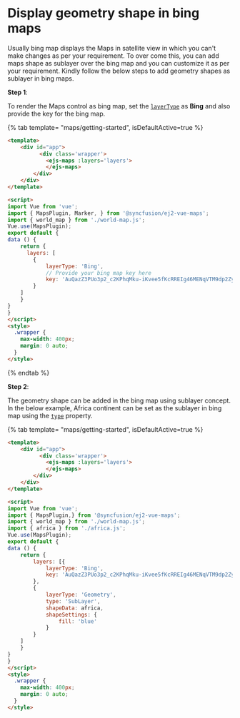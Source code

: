 # Display geometry shape in bing maps

Usually bing map displays the Maps in satellite view in which you can't make changes as per your requirement. To over come this, you can add maps shape as sublayer over the bing map and you can customize it as per your requirement. Kindly follow the below steps to add geometry shapes as sublayer in bing maps.

**Step 1**:

To render the Maps control as bing map, set the [`layerType`](../api/maps/layerSettingsModel/#layertype) as **Bing** and also provide the key for the bing map.

{% tab template= "maps/getting-started", isDefaultActive=true %}

```html
<template>
    <div id="app">
          <div class='wrapper'>
            <ejs-maps :layers='layers'>
            </ejs-maps>
        </div>
    </div>
</template>

<script>
import Vue from 'vue';
import { MapsPlugin, Marker, } from '@syncfusion/ej2-vue-maps';
import { world_map } from './world-map.js';
Vue.use(MapsPlugin);
export default {
data () {
    return {
      layers: [
        {
            layerType: 'Bing',
            // Provide your bing map key here
            key: 'AuQazZ3PUo3p2_c2KPhqMku-iKvee5fKcRREIg46MENqVTM9dp2ZyTbrHJpR9esZ'
        }
    ]
    }
}
}
</script>
<style>
  .wrapper {
    max-width: 400px;
    margin: 0 auto;
  }
</style>
```

{% endtab %}

**Step 2**:

The geometry shape can be added in the bing map using sublayer concept. In the below example, Africa continent can be set as the sublayer in bing map using the [`type`](../api/maps/layerSettingsModel/#type) property.

{% tab template= "maps/getting-started", isDefaultActive=true %}

```html
<template>
    <div id="app">
          <div class='wrapper'>
            <ejs-maps :layers='layers'>
            </ejs-maps>
        </div>
    </div>
</template>

<script>
import Vue from 'vue';
import { MapsPlugin,} from '@syncfusion/ej2-vue-maps';
import { world_map } from './world-map.js';
import { africa } from './africa.js';
Vue.use(MapsPlugin);
export default {
data () {
    return {
        layers: [{
            layerType: 'Bing',
            key: 'AuQazZ3PUo3p2_c2KPhqMku-iKvee5fKcRREIg46MENqVTM9dp2ZyTbrHJpR9esZ'
        },
        {
            layerType: 'Geometry',
            type: 'SubLayer',
            shapeData: africa,
            shapeSettings: {
                fill: 'blue'
            }
        }
    ]
    }
}
}
</script>
<style>
  .wrapper {
    max-width: 400px;
    margin: 0 auto;
  }
</style>
```